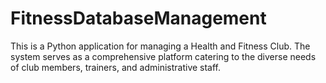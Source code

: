 # FitnessDatabaseManagement
This is a Python application for managing a Health and Fitness Club. The system serves as a comprehensive platform catering to the diverse needs of club members, trainers, and administrative staff.

